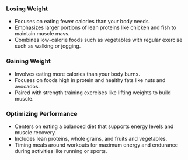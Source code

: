 ### Losing Weight
- Focuses on eating fewer calories than your body needs.
- Emphasizes larger portions of lean proteins like chicken and fish to maintain muscle mass.
- Combines low-calorie foods such as vegetables with regular exercise such as walking or jogging.

### Gaining Weight
- Involves eating more calories than your body burns.
- Focuses on foods high in protein and healthy fats like nuts and avocados.
- Paired with strength training exercises like lifting weights to build muscle.

### Optimizing Performance
- Centers on eating a balanced diet that supports energy levels and muscle recovery.
- Includes lean proteins, whole grains, and fruits and vegetables.
- Timing meals around workouts for maximum energy and endurance during activities like running or sports.
